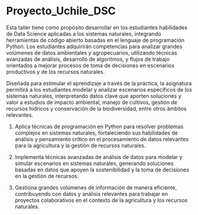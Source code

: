 # Proyecto_Uchile_DSC
Esta taller tiene como propósito desarrollar en los estudiantes habilidades de Data Science aplicadas a los sistemas naturales, integrando herramientas de código abierto basadas en el lenguaje de programación Python. Los estudiantes adquirirán competencias para analizar grandes volúmenes de datos ambientales y agropecuarios, utilizando técnicas avanzadas de análisis, desarrollo de algoritmos, y flujos de trabajo orientados a mejorar procesos de toma de decisiones en escenarios productivos y de los recursos naturales. 
 
Diseñada para estimular el aprendizaje a través de la práctica, la asignatura permitirá a los estudiantes modelar y analizar escenarios específicos de los sistemas naturales, interpretando datos clave que aporten soluciones y valor a estudios de impacto ambiental, manejo de cultivos, gestión de recursos hídricos y conservación de la biodiversidad, entre otros ámbitos relevantes. 

1.	Aplica técnicas de programación en Python para resolver problemas complejos en sistemas naturales, fortaleciendo sus habilidades de análisis y pensamiento crítico en el procesamiento de datos relevantes para la agricultura y la gestión de recursos naturales. 
 
2.	Implementa técnicas avanzadas de análisis de datos para modelar y simular escenarios en sistemas naturales, generando soluciones basadas en datos que apoyen la sostenibilidad y la toma de decisiones en la gestión de recursos. 
 
3.	Gestiona grandes volúmenes de información de manera eficiente, contribuyendo con datos y análisis relevantes para trabajar en proyectos colaborativos en el contexto de la agricultura y los recursos naturales. 


